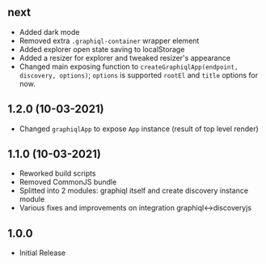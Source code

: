 ## next

- Added dark mode
- Removed extra `.graphiql-container` wrapper element
- Added explorer open state saving to localStorage
- Added a resizer for explorer and tweaked resizer's appearance
- Changed main exposing function to `createGraphiqlApp(endpoint, discovery, options)`; `options` is supported `rootEl` and `title` options for now.

## 1.2.0 (10-03-2021)

- Changed `graphiqlApp` to expose `App` instance (result of top level render)

## 1.1.0 (10-03-2021)

- Reworked build scripts
- Removed CommonJS bundle
- Splitted into 2 modules: graphiql itself and create discovery instance module
- Various fixes and improvements on integration graphiql<->discoveryjs

## 1.0.0

- Initial Release
